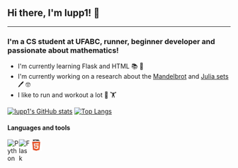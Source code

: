 <!--    Headings    -->

## Hi there, I'm **lupp1!** :wave: 
___
### **I'm a CS student at UFABC, runner, beginner developer and passionate about mathematics!**

* I'm currently learning Flask and HTML :books: :pencil: 
* I'm currently working on a research about the [Mandelbrot](https://en.wikipedia.org/wiki/Mandelbrot_set) and [Julia sets](https://en.wikipedia.org/wiki/Julia_set) :pen: :nerd_face: 
* I like to run and workout a lot :runner: :weight_lifting:

[![lupp1's GitHub stats](https://github-readme-stats.vercel.app/api?username=lupp1)](https://github.com/anuraghazra/github-readme-stats) [![Top Langs](https://github-readme-stats.vercel.app/api/top-langs/?username=lupp1)](https://github.com/anuraghazra/github-readme-stats)

#### **Languages and tools**

<img align="left" alt="Python" width="26px" src="https://www.marinedatascience.co/img/software/logo_python.png" />

<img align="left" alt="Flask" width="26px" src="https://camo.githubusercontent.com/cb2324a4c0e1910089f481d56e1f887d6e96114101987dfbb6ef6f9df1e0bf08/68747470733a2f2f7777772e766563746f726c6f676f2e7a6f6e652f6c6f676f732f706f636f6f5f666c61736b2f706f636f6f5f666c61736b2d69636f6e2e737667" />

<img align="left" alt="HTML" width="26px" src="https://raw.githubusercontent.com/devicons/devicon/master/icons/html5/html5-original-wordmark.svg" />

<!--    Italics     -->
<!-- *This text is italic*

_This text is italic_ -->

<!--    Strong      -->

<!-- **This text is strong**

__This text is strong__ -->
<!--    Strikethrough -->

<!-- ~~Strikethrough~~  -->

<!--    Horizontal Rule     -->

<!-- ---

___
 -->
<!-- Blockquotes -->

<!-- >This is a quote
 -->
<!--    Links       -->
<!-- [Instagram](https://instagram.com/gusttz_ "Meu instagram")
 -->
<!-- UL -->
<!-- * Item 1
* Item 2
    * Nested item 1
    * Nested item 2 -->

<!-- OL -->
<!-- 1. Item 1
1. Item 2
 -->
<!--    Inline code block    -->
<!-- `<p>This is a pragraph</p>`
 -->
<!--        Images      -->
<!-- ![Markdown logo](https://markdown-here.com/img/icon256.png) -->


<!-- Github Markdown -->

<!-- Code blocks -->
<!-- ```python
class myMethod:
    def method(i=None,
        for i in myList:
            i += i 
```  -->

<!-- Task lists -->

<!-- * [x] Task 1
* [x] Task 2
* [ ] Task 3 -->


